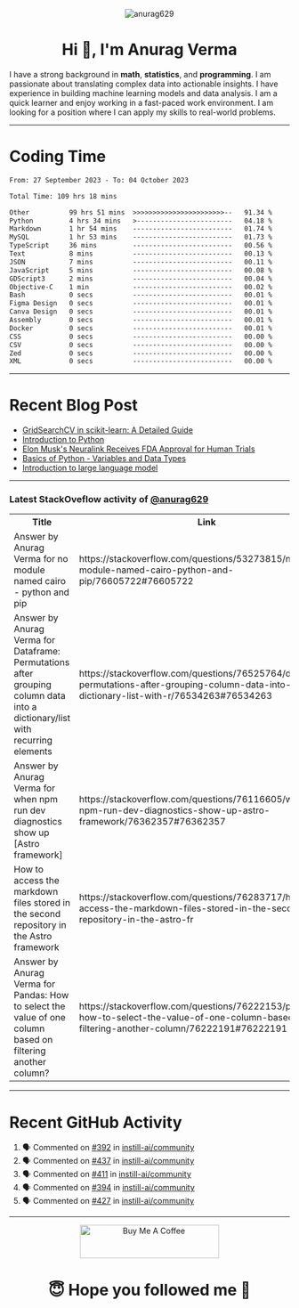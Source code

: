 

<p align="center"> <img src="https://komarev.com/ghpvc/?username=anurag629&label=Profile%20views&color=0e75b6&style=flat" alt="anurag629" /> </p>

<h1 align="center">Hi 👋, I'm Anurag Verma</h1>

I have a strong background in **math**, **statistics**, and **programming**. I am passionate about translating complex data into actionable insights. I have experience in building machine learning models and data analysis. I am a quick learner and enjoy working in a fast-paced work environment. I am looking for a position where I can apply my skills to real-world problems.

---

# Coding Time 
<!--START_SECTION:waka-->

```txt
From: 27 September 2023 - To: 04 October 2023

Total Time: 109 hrs 18 mins

Other          99 hrs 51 mins  >>>>>>>>>>>>>>>>>>>>>>>--   91.34 %
Python         4 hrs 34 mins   >------------------------   04.18 %
Markdown       1 hr 54 mins    -------------------------   01.74 %
MySQL          1 hr 53 mins    -------------------------   01.73 %
TypeScript     36 mins         -------------------------   00.56 %
Text           8 mins          -------------------------   00.13 %
JSON           7 mins          -------------------------   00.11 %
JavaScript     5 mins          -------------------------   00.08 %
GDScript3      2 mins          -------------------------   00.04 %
Objective-C    1 min           -------------------------   00.02 %
Bash           0 secs          -------------------------   00.01 %
Figma Design   0 secs          -------------------------   00.01 %
Canva Design   0 secs          -------------------------   00.01 %
Assembly       0 secs          -------------------------   00.01 %
Docker         0 secs          -------------------------   00.01 %
CSS            0 secs          -------------------------   00.00 %
CSV            0 secs          -------------------------   00.00 %
Zed            0 secs          -------------------------   00.00 %
XML            0 secs          -------------------------   00.00 %
```

<!--END_SECTION:waka-->


---
# Recent Blog Post

<!-- BLOG-POST-LIST:START -->
- [GridSearchCV in scikit-learn: A Detailed Guide](https://codercops.tech/blog/gridsearchcv-in-scikit-learn-a-detailed-guide)
- [Introduction to Python](https://codercops.tech/blog/python-tutorial/introduction-to-python)
- [Elon Musk&#39;s Neuralink Receives FDA Approval for Human Trials](https://codercops.tech/blog/elon-musks-neuralink-receives-fda-approval-for-human-trials)
- [Basics of Python - Variables and Data Types](https://codercops.tech/blog/python-basics-of-python-variables-and-data-types)
- [Introduction to large language model](https://codercops.tech/blog/introduction-to-large-language-model)
<!-- BLOG-POST-LIST:END -->

---

### Latest StackOveflow activity of [@anurag629](https://github.com/anurag629)
<table>
  <tr><th>Title</th><th>Link</th></tr>
  <!-- STACKOVERFLOW:START --><tr><td>Answer by Anurag Verma for no module named cairo - python and pip</td><td>https://stackoverflow.com/questions/53273815/no-module-named-cairo-python-and-pip/76605722#76605722</td></tr><tr><td>Answer by Anurag Verma for Dataframe: Permutations after grouping column data into a dictionary/list with recurring elements</td><td>https://stackoverflow.com/questions/76525764/dataframe-permutations-after-grouping-column-data-into-a-dictionary-list-with-r/76534263#76534263</td></tr><tr><td>Answer by Anurag Verma for when npm run dev diagnostics show up [Astro framework]</td><td>https://stackoverflow.com/questions/76116605/when-npm-run-dev-diagnostics-show-up-astro-framework/76362357#76362357</td></tr><tr><td>How to access the markdown files stored in the second repository in the Astro framework</td><td>https://stackoverflow.com/questions/76283717/how-to-access-the-markdown-files-stored-in-the-second-repository-in-the-astro-fr</td></tr><tr><td>Answer by Anurag Verma for Pandas: How to select the value of one column based on filtering another column?</td><td>https://stackoverflow.com/questions/76222153/pandas-how-to-select-the-value-of-one-column-based-on-filtering-another-column/76222191#76222191</td></tr><!-- STACKOVERFLOW:END -->
</table>

---

# Recent GitHub Activity
<!--START_SECTION:activity-->
1. 🗣 Commented on [#392](https://github.com/instill-ai/community/issues/392#issuecomment-1748836270) in [instill-ai/community](https://github.com/instill-ai/community)
2. 🗣 Commented on [#437](https://github.com/instill-ai/community/issues/437#issuecomment-1748489727) in [instill-ai/community](https://github.com/instill-ai/community)
3. 🗣 Commented on [#411](https://github.com/instill-ai/community/issues/411#issuecomment-1748006323) in [instill-ai/community](https://github.com/instill-ai/community)
4. 🗣 Commented on [#394](https://github.com/instill-ai/community/issues/394#issuecomment-1747352770) in [instill-ai/community](https://github.com/instill-ai/community)
5. 🗣 Commented on [#427](https://github.com/instill-ai/community/issues/427#issuecomment-1747347405) in [instill-ai/community](https://github.com/instill-ai/community)
<!--END_SECTION:activity-->

---

<p align="center"> 
<a href="https://www.buymeacoffee.com/anurag629" target="_blank"><img src="https://cdn.buymeacoffee.com/buttons/default-orange.png" alt="Buy Me A Coffee" height="60" width="250"></a>
</p>


<h1 align="center"> 😇 Hope you followed me 🥰  </h1>
